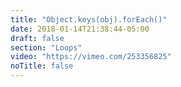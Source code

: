 ```yaml
---
title: "Object.keys(obj).forEach()"
date: 2018-01-14T21:38:44-05:00
draft: false
section: "Loops"
video: "https://vimeo.com/253356825"
noTitle: false
---
```


